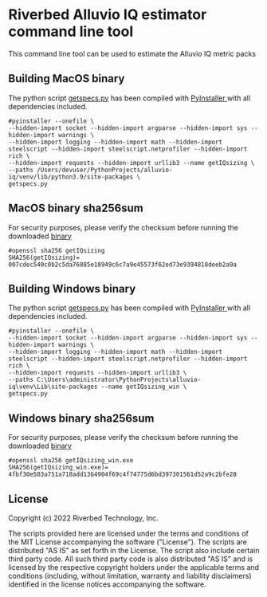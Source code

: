 # Riverbed Alluvio IQ estimator command line tool

This command line tool can be used to estimate the Alluvio IQ metric packs


## Building MacOS binary

The python script [getspecs.py](getspecs.py) has been compiled with [PyInstaller ](https://pyinstaller.org/en/stable/) with all dependencies included.
````
#pyinstaller --onefile \
--hidden-import socket --hidden-import argparse --hidden-import sys --hidden-import warnings \
--hidden-import logging --hidden-import math --hidden-import steelscript --hidden-import steelscript.netprofiler --hidden-import rich \
--hidden-import requests --hidden-import urllib3 --name getIQsizing \
--paths /Users/devuser/PythonProjects/alluvio-iq/venv/lib/python3.9/site-packages \
getspecs.py
````
## MacOS binary sha256sum
For security purposes, please verify the checksum before running the downloaded [binary](getIQsizing)
````
#openssl sha256 getIQsizing 
SHA256(getIQsizing)= 007cdec540c0b2c5da76885e18949c6c7a9e45573f62ed73e9394818deeb2a9a
````

## Building Windows binary

The python script [getspecs.py](getspecs.py) has been compiled with [PyInstaller ](https://pyinstaller.org/en/stable/) with all dependencies included.
````
#pyinstaller --onefile \
--hidden-import socket --hidden-import argparse --hidden-import sys --hidden-import warnings \
--hidden-import logging --hidden-import math --hidden-import steelscript --hidden-import steelscript.netprofiler --hidden-import rich \
--hidden-import requests --hidden-import urllib3 \
--paths C:\Users\administrator\PythonProjects\alluvio-iq\venv\Lib\site-packages --name getIQsizing_win \
getspecs.py
````
## Windows binary sha256sum
For security purposes, please verify the checksum before running the downloaded [binary](getIQsizing_win.exe)
````
#openssl sha256 getIQsizing_win.exe
SHA256(getIQsizing_win.exe)= 4fbf30e503a751a718add1364904f69c4f74775d6bd397301561d52a9c2bfe28
````



## License

Copyright (c) 2022 Riverbed Technology, Inc.

The scripts provided here are licensed under the terms and conditions of the MIT License accompanying the software ("License"). The scripts are distributed "AS IS" as set forth in the License. The script also include certain third party code. All such third party code is also distributed "AS IS" and is licensed by the respective copyright holders under the applicable terms and conditions (including, without limitation, warranty and liability disclaimers) identified in the license notices accompanying the software.
